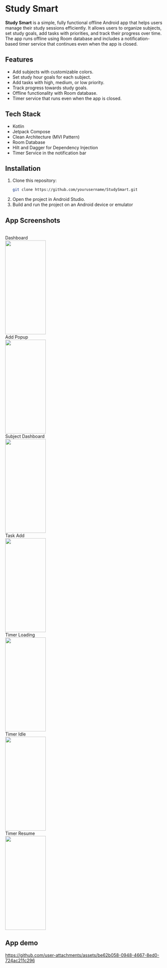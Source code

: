 # Study Smart

**Study Smart** is a simple, fully functional offline Android app that helps users manage their study sessions efficiently. It allows users to organize subjects, set study goals, add tasks with priorities, and track their progress over time. The app runs offline using Room database and includes a notification-based timer service that continues even when the app is closed.

## Features

- Add subjects with customizable colors.
- Set study hour goals for each subject.
- Add tasks with high, medium, or low priority.
- Track progress towards study goals.
- Offline functionality with Room database.
- Timer service that runs even when the app is closed.

## Tech Stack

- Kotlin
- Jetpack Compose
- Clean Architecture (MVI Pattern)
- Room Database
- Hilt and Dagger for Dependency Injection
- Timer Service in the notification bar

## Installation

1. Clone this repository: 
   ```bash
   git clone https://github.com/yourusername/StudySmart.git
2. Open the project in Android Studio.
3. Build and run the project on an Android device or emulator

## App Screenshots

<br>Dashboard</br>
<img src="https://github.com/user-attachments/assets/5eeb7d4b-a6b7-4e2c-a49e-309a2402a70d" width="130" height = "300"/>
<br>Add Popup</br>
<img src="https://github.com/user-attachments/assets/75ae406d-9056-48b3-8680-ad2eebb841ed" width="130" height = "300"/>
<br>Subject Dashboard</br>
<img src="https://github.com/user-attachments/assets/15d70531-c072-489a-84c8-105b927401ff" width="130" height = "300"/>
<br>Task Add</br>
<img src="https://github.com/user-attachments/assets/4ddb1a6a-3e12-4be4-903b-cbf9e93273f5" width="130" height = "300"/>
<br>Timer Loading</br>
<img src="https://github.com/user-attachments/assets/da2f5808-ebff-48ac-8762-ebfc9500a84d" width="130" height = "300"/>
<br>Timer Idle</br>
<img src="https://github.com/user-attachments/assets/13cc7121-0efa-481c-afc6-a4f6d6026f07" width="130" height = "300"/>
<br>Timer Resume</br>
<img src="https://github.com/user-attachments/assets/6aa4a2ed-40f3-401f-b766-08a350aea64b" width="130" height = "300"/>

## App demo

https://github.com/user-attachments/assets/be62b058-0948-4667-8ed0-724ac211c296



